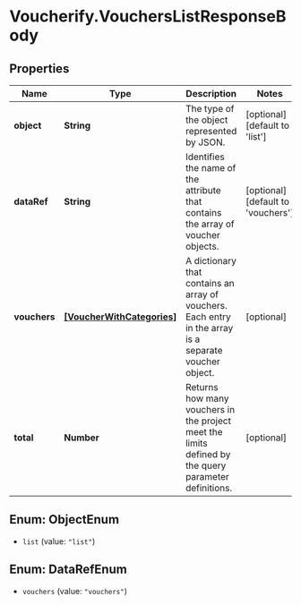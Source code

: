 # Voucherify.VouchersListResponseBody

## Properties

Name | Type | Description | Notes
------------ | ------------- | ------------- | -------------
**object** | **String** | The type of the object represented by JSON. | [optional] [default to &#39;list&#39;]
**dataRef** | **String** | Identifies the name of the attribute that contains the array of voucher objects. | [optional] [default to &#39;vouchers&#39;]
**vouchers** | [**[VoucherWithCategories]**](VoucherWithCategories.md) | A dictionary that contains an array of  vouchers. Each entry in the array is a separate voucher object. | [optional] 
**total** | **Number** | Returns how many vouchers in the project meet the limits defined by the query parameter definitions. | [optional] 



## Enum: ObjectEnum


* `list` (value: `"list"`)





## Enum: DataRefEnum


* `vouchers` (value: `"vouchers"`)




